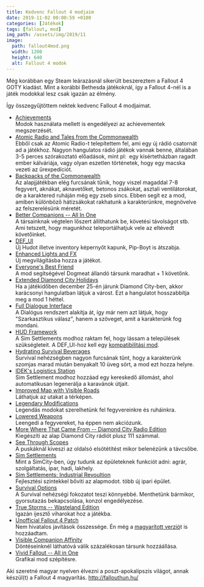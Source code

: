 ```yaml
---
title: Kedvenc Fallout 4 modjaim
date: 2019-11-02 00:00:59 +0100
categories: [Játékok]
tags: [fallout, mod]
img_path: /assets/img/2019/11
image:
  path: fallout4mod.png
  width: 1200
  height: 640
  alt: Fallout 4 modok
---
```


Még korábban egy Steam leárazásnál sikerült beszereztem a Fallout 4 GOTY kiadást. Mint a korábbi Bethesda játékoknál, így a Fallout 4-nél is a játék modokkal lesz csak igazán az élmény.

Így összegyűjtöttem nektek kedvenc Fallout 4 modjaimat.

-   [Achievements](https://www.nexusmods.com/fallout4/mods/12465)\
    Modok használata mellett is engedélyezi az achievementek megszerzését.
-   [Atomic Radio and Tales from the Commonwealth](https://www.nexusmods.com/fallout4/mods/8704)\
    Ebből csak az Atomic Radio-t telepítettem fel, ami egy új rádió csatornát ad a játékhoz. Nagyon hangulatos rádió játékok vannak benne, általában 3-5 perces szórakoztató előadások, mint pl:  egy kísértetházban ragadt ember kálváriája, vagy olyan eszetlen történetek, hogy egy macska vezeti az űrexpedíciót.
-   [Backpacks of the Commonwealth](https://www.nexusmods.com/fallout4/mods/29447)\
    Az alapjjátékban elég furcsának tűnik, hogy viszel magaddal 7-8 fegyvert, aknákat, aknavetőket, betonos zsákokat, asztali ventilátorokat, de a karaktered ruháján még egy zseb sincs. Ebben segít ez a mod, amiben különböző hátizsákokat rakhatunk a karakterünkre, megnövelve az felszerelésünk méretét.
-   [Better Companions -- All In One](https://www.nexusmods.com/fallout4/mods/18547)\
    A társainknak végtelen lőszert állíthatunk be, követési távolságot stb. Ami tetszett, hogy magunkhoz teleportálhatjuk vele az eltévedt követőinket.
-   [DEF_UI](https://www.nexusmods.com/fallout4/mods/10654)\
    Új Hudot illetve inventory képernyőt kapunk, Pip-Boyt is átszabja.
-   [Enhanced Lights and FX](https://www.nexusmods.com/fallout4/mods/13596)\
    Új megvilágításba hozza a játékot.
-   [Everyone's Best Friend](https://www.nexusmods.com/fallout4/mods/13459)\
    A mod segítségével Dogmeat állandó társunk maradhat + 1 követőnk.
-   [Extended Diamond City Holidays](https://www.nexusmods.com/fallout4/mods/14809)\
    Ha a játékidőben december 25-én járunk Diamond City-ben, akkor karácsonyi hangulatban látjuk a várost. Ezt a hangulatot hosszabbítja meg a mod 1 héttel.
-   [Full Dialogue Interface](https://www.nexusmods.com/fallout4/mods/1235)\
    A Dialógus rendszert alakítja át, így már nem azt látjuk, hogy "Szarkasztikus válasz", hanem a szöveget, amit a karakterünk fog mondani.
-   [HUD Framework](https://www.nexusmods.com/fallout4/mods/20309)\
    A Sim Settlements modhoz raktam fel, hogy lássam a települések szükségleteit. A DEF_UI-hoz kell egy [kompatibilitási mod](https://www.nexusmods.com/fallout4/mods/20309).
-   [Hydrating Survival Beverages](https://www.nexusmods.com/fallout4/mods/16807)\
    Survival nehézségben nagyon furcsának tűnt, hogy a karakterünk szomjas marad miután benyakalt 10 üveg sört, a mod ezt hozza helyre.
-   [IDEK's Logistics Station](https://www.nexusmods.com/fallout4/mods/28945)\
    Sim Settlement modhoz hozzáad egy kereskedő állomást, ahol automatikusan legenerálja a karavánok útjait.
-   [Improved Map with Visible Roads](https://www.nexusmods.com/fallout4/mods/1215)\
    Láthatjuk az utakat a térképen.
-   [Legendary Modifications](https://www.nexusmods.com/fallout4/mods/4042)\
    Legendás modokat szerelhetünk fel fegyvereinkre és ruháinkra.
-   [Lowered Weapons](https://www.nexusmods.com/fallout4/mods/522)\
    Leengedi a fegyvereket, ha éppen nem akciózunk.
-   [More Where That Came From -- Diamond City Radio Edition](https://www.nexusmods.com/fallout4/mods/637)\
    Kiegészíti az alap Diamond City rádiót plusz 111 számmal.
-   [See Through Scopes](https://www.nexusmods.com/fallout4/mods/9476)\
    A puskáknál kiveszi az oldalsó elsötétítést mikor belenézünk a távcsőbe.
-   [Sim Settlements](https://www.nexusmods.com/fallout4/mods/21872)\
    Mint a SimCity-ben, úgy tudunk az épületeknek funkciót adni: agrár, szolgáltatás, ipar, hadi, lakhely.
-   [Sim Settlements: Industrial Revoultion](https://www.nexusmods.com/fallout4/mods/25213)\
    Fejlesztési szintekkel bőviti az alapmodot. több új ipari épület.
-   [Survival Options](https://www.nexusmods.com/fallout4/mods/14650)\
    A Survival nehézségi fokozatot teszi könnyebbé. Menthetünk bármikor, gyorsutazás bekapcsolása, konzol engedélyezése.
-   [True Storms -- Wasteland Edition](https://www.nexusmods.com/fallout4/mods/4472)\
    Igazán ijesztő viharokat hoz a játékba.
-   [Unofficial Fallout 4 Patch](https://www.nexusmods.com/fallout4/mods/4598)\
    Nem hivatalos javítások összessége. Én még a [magyarított verzió](http://fallouthun.hu/magyaritas-letoltese/)t is hozzáadtam.
-   [Visible Companion Affinity](https://www.nexusmods.com/fallout4/mods/10660)\
    Döntéseinknél láthatóvá válik százalékosan társunk hozzáállása.
-   [Vivid Fallout -- All in One](https://www.nexusmods.com/fallout4/mods/25714)\
    Grafikai mod szépítésre.

Aki szeretné magyar nyelven élvezni a poszt-apokalipszis világot, annak készül(t) a Fallout 4 magyarítás. <http://fallouthun.hu/>